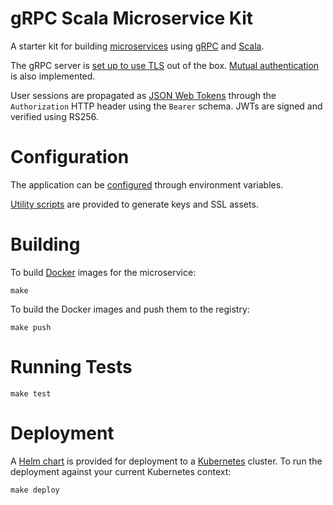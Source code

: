 # gRPC Scala Microservice Kit

A starter kit for building [microservices](https://en.wikipedia.org/wiki/Microservices) using [gRPC](http://www.grpc.io) and [Scala](http://www.scala-lang.org).

The gRPC server is [set up to use TLS](https://github.com/grpc/grpc-java/blob/master/SECURITY.md#transport-security-tls) out of the box. [Mutual authentication](https://en.wikipedia.org/wiki/Transport_Layer_Security#Client-authenticated_TLS_handshake) is also implemented.

User sessions are propagated as [JSON Web Tokens](https://jwt.io) through the `Authorization` HTTP header using the `Bearer` schema. JWTs are signed and verified using RS256.

# Configuration

The application can be [configured](app/src/main/resources/application.conf) through environment variables.

[Utility scripts](util/) are provided to generate keys and SSL assets.

# Building

To build [Docker](https://www.docker.com/what-docker) images for the microservice:

```text
make
```

To build the Docker images and push them to the registry:

```text
make push
```

# Running Tests

```text
make test
```

# Deployment

A [Helm chart](deploy/echod/) is provided for deployment to a [Kubernetes](http://kubernetes.io) cluster. To run the deployment against your current Kubernetes context:

```text
make deploy
```

